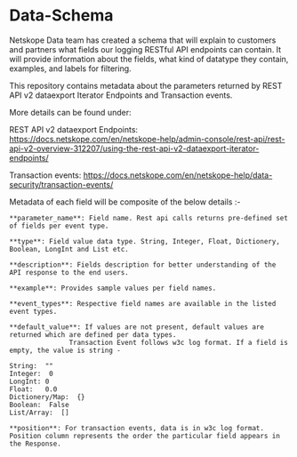 # Data-Schema

Netskope Data team has created a schema that will explain to customers and partners what fields our logging RESTful API endpoints can contain. It will provide information about the fields, what kind of datatype they contain, examples, and labels for filtering. 

This repository contains metadata about the parameters returned by REST API v2 dataexport Iterator Endpoints and Transaction events.

More details can be found under:

REST API v2 dataexport Endpoints:
https://docs.netskope.com/en/netskope-help/admin-console/rest-api/rest-api-v2-overview-312207/using-the-rest-api-v2-dataexport-iterator-endpoints/

Transaction events:
https://docs.netskope.com/en/netskope-help/data-security/transaction-events/


Metadata of each field will be composite of the below details :-

```
**parameter_name**: Field name. Rest api calls returns pre-defined set of fields per event type. 

**type**: Field value data type. String, Integer, Float, Dictionery, Boolean, LongInt and List etc.

**description**: Fields description for better understanding of the API response to the end users.

**example**: Provides sample values per field names. 

**event_types**: Respective field names are available in the listed event types.

**default_value**: If values are not present, default values are returned which are defined per data types. 
               Transaction Event follows w3c log format. If a field is empty, the value is string -

String:  ""
Integer:  0
LongInt: 0
Float:   0.0
Dictionery/Map:  {}
Boolean:  False
List/Array:  []

**position**: For transaction events, data is in w3c log format. Position column represents the order the particular field appears in the Response.

```
